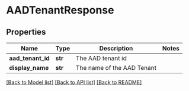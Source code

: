 # AADTenantResponse

## Properties
Name | Type | Description | Notes
------------ | ------------- | ------------- | -------------
**aad_tenant_id** | **str** | The AAD tenant id | 
**display_name** | **str** | The name of the AAD Tenant | 

[[Back to Model list]](../README.md#documentation-for-models) [[Back to API list]](../README.md#documentation-for-api-endpoints) [[Back to README]](../README.md)

